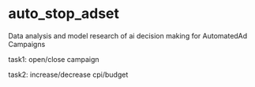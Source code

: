 # auto_stop_adset
 
#### 
Data analysis and model research of ai decision making for AutomatedAd Campaigns

task1: open/close campaign

task2: increase/decrease cpi/budget
#### 
